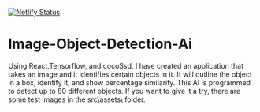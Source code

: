 [![Netlify Status](https://api.netlify.com/api/v1/badges/31deae1e-c714-4dfb-a568-f2f34e4f66bd/deploy-status)](https://app.netlify.com/sites/gallant-volhard-9a7901/deploys)

# Image-Object-Detection-Ai

Using React,Tensorflow, and cocoSsd, I have created an application that takes an image and it identifies certain objects in it. It will outline the object in a box, identify it, and show percentage similarity. This AI is programmed to detect up to 80 different objects. If you want to give it a try, there are some test images in the src\assets\ folder. 
